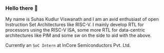### Hello there 👋

My name is Suhas Kudlur Viswanath and I am an avid enthusiast of open Instruction Set Architectures like RISC-V. I mainly develop RTL for processors using the RISC-V ISA, some more RTL for data-centric architectures like PIM and some sw on the side to aid with the above.

Currently an ```SoC Intern``` at InCore Semiconductors Pvt. Ltd.
